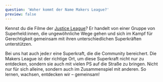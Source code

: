 ```yaml
---
question: 'Woher kommt der Name Makers League?'
preview: false
---
```


Kennst du die Filme der [Justice League](<https://de.wikipedia.org/wiki/Justice_League_(Film)>)? Er handelt von einer Gruppe von Superheld:innen, die ungewöhnliche Wege gehen und sich im Kampf für Gerechtigkeit gemeinsam mit ihren unterschiedlichen Superkräften unterstützen.

Bei uns hat auch jede:r eine Superkraft, die die Community bereichert. Die Makers League ist der richtige Ort, um diese Superkraft nicht nur zu entdecken, sondern sie auch mit vielen PS auf die Straße zu bringen. Nicht nur für sich alleine, sondern auch im Zusammenspiel mit anderen. So lernen, wachsen, entdecken wir – gemeinsam!
